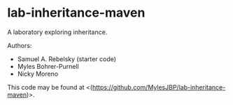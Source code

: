 # lab-inheritance-maven

A laboratory exploring inheritance.

Authors:

* Samuel A. Rebelsky (starter code)
* Myles Bohrer-Purnell
* Nicky Moreno

This code may be found at <(https://github.com/MylesJBP/lab-inheritance-maven)>.
